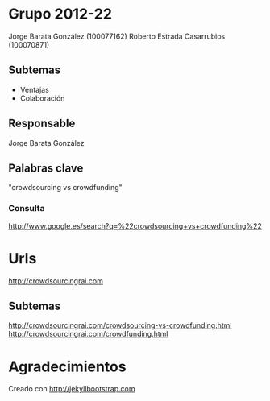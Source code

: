 # Grupo 2012-22
Jorge Barata González (100077162)
Roberto Estrada Casarrubios (100070871)

## Subtemas
- Ventajas
- Colaboración

## Responsable
Jorge Barata González

## Palabras clave

"crowdsourcing vs crowdfunding"

### Consulta
http://www.google.es/search?q=%22crowdsourcing+vs+crowdfunding%22
  
# Urls
http://crowdsourcingrai.com

## Subtemas
http://crowdsourcingrai.com/crowdsourcing-vs-crowdfunding.html
http://crowdsourcingrai.com/crowdfunding.html

# Agradecimientos
Creado con http://jekyllbootstrap.com
